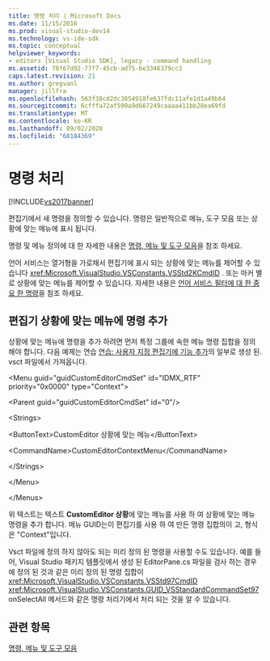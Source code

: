 ```yaml
---
title: 명령 처리 | Microsoft Docs
ms.date: 11/15/2016
ms.prod: visual-studio-dev14
ms.technology: vs-ide-sdk
ms.topic: conceptual
helpviewer_keywords:
- editors [Visual Studio SDK], legacy - command handling
ms.assetid: 78f67d92-77f7-45cb-ad75-6e3346379cc3
caps.latest.revision: 21
ms.author: gregvanl
manager: jillfra
ms.openlocfilehash: 563f38cd2dc3854918fe637fdc11afe1d1a49b64
ms.sourcegitcommit: 6cfffa72af599a9d667249caaaa411bb28ea69fd
ms.translationtype: MT
ms.contentlocale: ko-KR
ms.lasthandoff: 09/02/2020
ms.locfileid: "68184369"
---
```

# <a name="command-handling"></a>명령 처리
[!INCLUDE[vs2017banner](../includes/vs2017banner.md)]

편집기에서 새 명령을 정의할 수 있습니다. 명령은 일반적으로 메뉴, 도구 모음 또는 상황에 맞는 메뉴에 표시 됩니다.  
  
 명령 및 메뉴 정의에 대 한 자세한 내용은 [명령, 메뉴 및 도구 모음](../extensibility/internals/commands-menus-and-toolbars.md)을 참조 하세요.  
  
 언어 서비스는 열거형을 가로채서 편집기에 표시 되는 상황에 맞는 메뉴를 제어할 수 있습니다 <xref:Microsoft.VisualStudio.VSConstants.VSStd2KCmdID> . 또는 마커 별로 상황에 맞는 메뉴를 제어할 수 있습니다. 자세한 내용은 [언어 서비스 필터에 대 한 중요 한 명령](../extensibility/internals/important-commands-for-language-service-filters.md)을 참조 하세요.  
  
## <a name="adding-commands-to-the-editor-context-menu"></a>편집기 상황에 맞는 메뉴에 명령 추가  
 상황에 맞는 메뉴에 명령을 추가 하려면 먼저 특정 그룹에 속한 메뉴 명령 집합을 정의 해야 합니다. 다음 예제는 연습 [연습: 사용자 지정 편집기에 기능 추가](../extensibility/walkthrough-adding-features-to-a-custom-editor.md)의 일부로 생성 된. vsct 파일에서 가져옵니다.  
  
 \<Menu guid="guidCustomEditorCmdSet" id="IDMX_RTF" priority="0x0000" type="Context">  
  
 \<Parent guid="guidCustomEditorCmdSet" id="0"/>  
  
 \<Strings>  
  
 \<ButtonText>CustomEditor 상황에 맞는 메뉴\</ButtonText>  
  
 \<CommandName>CustomEditorContextMenu\</CommandName>  
  
 \</Strings>  
  
 \</Menu>  
  
 \</Menus>  
  
 위 텍스트는 텍스트 **CustomEditor 상황**에 맞는 메뉴를 사용 하 여 상황에 맞는 메뉴 명령을 추가 합니다. 메뉴 GUID는이 편집기를 사용 하 여 만든 명령 집합의이 고, 형식은 "Context"입니다.  
  
 Vsct 파일에 정의 하지 않아도 되는 미리 정의 된 명령을 사용할 수도 있습니다. 예를 들어, Visual Studio 패키지 템플릿에서 생성 된 EditorPane.cs 파일을 검사 하는 경우에 정의 된 것과 같은 미리 정의 된 명령 집합이 <xref:Microsoft.VisualStudio.VSConstants.VSStd97CmdID> <xref:Microsoft.VisualStudio.VSConstants.GUID_VSStandardCommandSet97> onSelectAll 메서드와 같은 명령 처리기에서 처리 되는 것을 알 수 있습니다.  
  
## <a name="see-also"></a>관련 항목  
 [명령, 메뉴 및 도구 모음](../extensibility/internals/commands-menus-and-toolbars.md)
